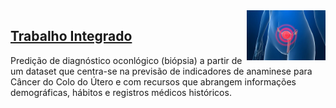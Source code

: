 <img src="/zImagens/CervicalCancer.jpg" align="right" width="25%" height="25%"/>

## [Trabalho Integrado](TrabalhoIntegrado)
Predição de diagnóstico oconlógico (biópsia) a partir de um dataset que centra-se na previsão de indicadores de anaminese para Câncer do Colo do Útero e com recursos que abrangem informações demográficas, hábitos e registros médicos históricos.
